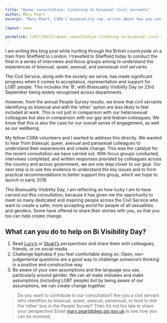 ```yaml
---
title: "Queer consultation: listening to bisexual civil servants"
author: Mary Peart
excerpt: "Mary Peart, CSRA's bisexuality rep, writes about how you can help support bisexual civil servants this Bi Visibility Day."

layout: news

permalink: /2017/09/22/queer-consultation-listening-to-bisexual-civil-servants/
---
```


I am writing this blog post while hurtling through the British countryside on a train from Sheffield to London. I travelled to Sheffield today to conduct the final in a series of interviews and focus groups aiming to understand the experiences of bisexual, queer, asexual, and pansexual civil servants.

The Civil Service, along with the society we serve, has made significant progress when it comes to acceptance, representation and support for LGBT people. This includes the ‘B’, with Bisexuality Visibility Day on 23rd September being widely recognised across departments. 

However, from the annual People Survey results, we know that civil servants identifying as bisexual and with the ‘other’ option are less likely to feel included at work. This is not just in comparison with our heterosexual colleagues but also in comparison with our gay and lesbian colleagues. We know that this is also the case for our overall sense of engagement, as well as our wellbeing. 

My fellow CSRA volunteers and I wanted to address this directly. We wanted to hear from bisexual, queer, asexual and pansexual colleagues to understand their experiences and create change. This was the catalyst for the recent consultation we have carried out. With focus groups conducted, interviews completed, and written responses provided by colleagues across the country and across government, we are one step closer to our goal.  Our next step is to use this evidence to understand the key issues and to form practical recommendations to better support this group, which we hope to launch in early 2018. 

This Bisexuality Visibility Day, I am reflecting on how lucky I am to have carried out this consultation, because it has given me the opportunity to meet so many dedicated and inspiring people across the Civil Service who want to create a safer, more accepting world for people of all sexualities and genders. Some have offered to share their stories with you, so that you too can help create change.

## What can you do to help on Bi Visibility Day?

1.	Read [Lucy’s](/2017/09/22/lucy-pedrick-lets-put-in-the-work-to-challenge-biphobia/) or [Stuart’s](/2017/09/22/stuart-andrews-open-conversations-on-bivisibilityday/) perspectives and share them with colleagues, friends, or on social media.
2.	Challenge biphobia if you feel comfortable doing so. Open, non-judgemental questions are a good way to challenge someone’s thinking in a positive and constructive way.
3.	Be aware of your own assumptions and the language you use, particularly around gender. We can all make mistakes and make assumptions (including LGBT people) but by being aware of our assumptions, we can create change together.

> Do you want to contribute to our consultation? Are you a civil servant who identifies as bisexual, queer, asexual, pansexual, or tend to tick the ‘other’ box in the People Survey? Then it’s not too late to share your perspective! Email [mary.peart@dwp.gsi.gov.uk](mailto:mary.peart@dwp.gsi.gov.uk) to see how you can be involved.
